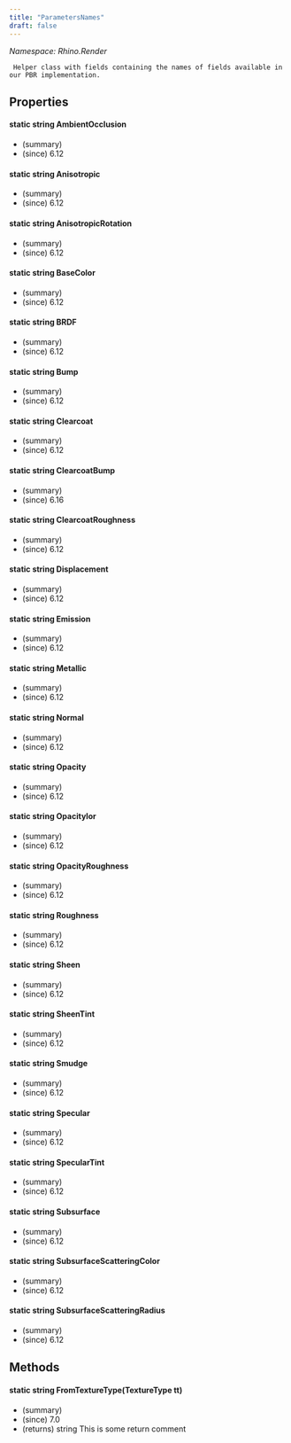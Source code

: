 ```yaml
---
title: "ParametersNames"
draft: false
---
```


*Namespace: Rhino.Render*

     Helper class with fields containing the names of fields available in our PBR implementation.
     
## Properties
#### static string AmbientOcclusion
- (summary) 
- (since) 6.12
#### static string Anisotropic
- (summary) 
- (since) 6.12
#### static string AnisotropicRotation
- (summary) 
- (since) 6.12
#### static string BaseColor
- (summary) 
- (since) 6.12
#### static string BRDF
- (summary) 
- (since) 6.12
#### static string Bump
- (summary) 
- (since) 6.12
#### static string Clearcoat
- (summary) 
- (since) 6.12
#### static string ClearcoatBump
- (summary) 
- (since) 6.16
#### static string ClearcoatRoughness
- (summary) 
- (since) 6.12
#### static string Displacement
- (summary) 
- (since) 6.12
#### static string Emission
- (summary) 
- (since) 6.12
#### static string Metallic
- (summary) 
- (since) 6.12
#### static string Normal
- (summary) 
- (since) 6.12
#### static string Opacity
- (summary) 
- (since) 6.12
#### static string OpacityIor
- (summary) 
- (since) 6.12
#### static string OpacityRoughness
- (summary) 
- (since) 6.12
#### static string Roughness
- (summary) 
- (since) 6.12
#### static string Sheen
- (summary) 
- (since) 6.12
#### static string SheenTint
- (summary) 
- (since) 6.12
#### static string Smudge
- (summary) 
- (since) 6.12
#### static string Specular
- (summary) 
- (since) 6.12
#### static string SpecularTint
- (summary) 
- (since) 6.12
#### static string Subsurface
- (summary) 
- (since) 6.12
#### static string SubsurfaceScatteringColor
- (summary) 
- (since) 6.12
#### static string SubsurfaceScatteringRadius
- (summary) 
- (since) 6.12
## Methods
#### static string FromTextureType(TextureType tt)
- (summary) 
- (since) 7.0
- (returns) string This is some return comment
